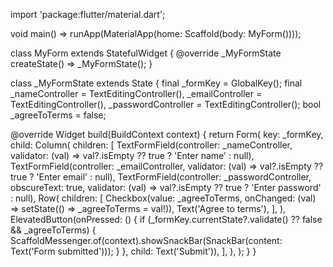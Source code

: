 import 'package:flutter/material.dart';

void main() => runApp(MaterialApp(home: Scaffold(body: MyForm())));

class MyForm extends StatefulWidget {
  @override
  _MyFormState createState() => _MyFormState();
}

class _MyFormState extends State<MyForm> {
  final _formKey = GlobalKey<FormState>();
  final _nameController = TextEditingController(), _emailController = TextEditingController(), _passwordController = TextEditingController();
  bool _agreeToTerms = false;

  @override
  Widget build(BuildContext context) {
    return Form(
      key: _formKey,
      child: Column(
        children: [
          TextFormField(controller: _nameController, validator: (val) => val?.isEmpty ?? true ? 'Enter name' : null),
          TextFormField(controller: _emailController, validator: (val) => val?.isEmpty ?? true ? 'Enter email' : null),
          TextFormField(controller: _passwordController, obscureText: true, validator: (val) => val?.isEmpty ?? true ? 'Enter password' : null),
          Row(
            children: [
              Checkbox(value: _agreeToTerms, onChanged: (val) => setState(() => _agreeToTerms = val!)),
              Text('Agree to terms'),
            ],
          ),
          ElevatedButton(onPressed: () {
            if (_formKey.currentState?.validate() ?? false && _agreeToTerms) {
              ScaffoldMessenger.of(context).showSnackBar(SnackBar(content: Text('Form submitted')));
            }
          }, child: Text('Submit')),
        ],
      ),
    );
  }
}
